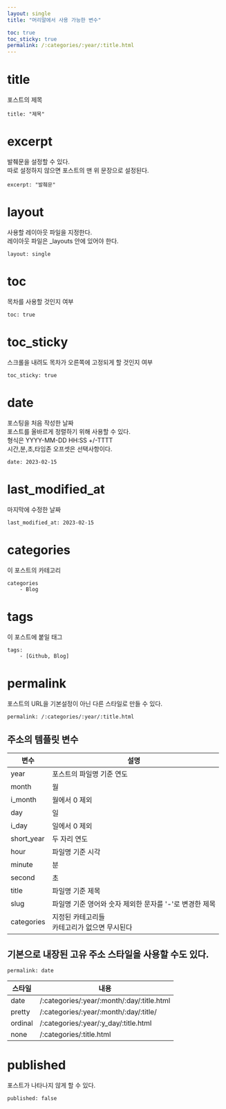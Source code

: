 ```yaml
---
layout: single
title: "머리말에서 사용 가능한 변수"

toc: true
toc_sticky: true
permalink: /:categories/:year/:title.html
---
```


# title
포스트의 제목
```
title: "제목"
```

# excerpt
발췌문을 설정할 수 있다.\
따로 설정하지 않으면 포스트의 맨 위 문장으로 설정된다.
```
excerpt: "발췌문"
```

# layout

사용할 레이아웃 파일을 지정한다.\
레이아웃 파일은 _layouts 안에 있어야 한다.
```
layout: single
```

# toc

목차를 사용할 것인지 여부
```
toc: true
```

# toc_sticky

스크롤을 내려도 목차가 오른쪽에 고정되게 할 것인지 여부
```
toc_sticky: true
```

# date

포스팅을 처음 작성한 날짜\
포스트를 올바르게 정렬하기 위해 사용할 수 있다.\
형식은 YYYY-MM-DD HH:SS +/-TTTT\
시간,분,초,타임존 오프셋은 선택사항이다.
```
date: 2023-02-15
```

# last_modified_at
마지막에 수정한 날짜
```
last_modified_at: 2023-02-15
```

# categories
이 포스트의 카테고리
```
categories
    - Blog
```

# tags
이 포스트에 붙일 태그
```
tags:
    - [Github, Blog]
```

# permalink
포스트의 URL을 기본설정이 아닌 다른 스타일로 만들 수 있다.
```
permalink: /:categories/:year/:title.html
```
## 주소의 템플릿 변수
변수 | 설명
-----|-----
year | 포스트의 파일명 기준 연도
month | 월
i_month | 월에서 0 제외
day | 일
i_day | 일에서 0 제외
short_year | 두 자리 연도
hour | 파일명 기준 시각
minute | 분
second | 초
title | 파일명 기준 제목
slug | 파일명 기준 영어와 숫자 제외한 문자를 '-'로 변경한 제목
categories | 지정된 카테고리들 <br> 카테고리가 없으면 무시된다

## 기본으로 내장된 고유 주소 스타일을 사용할 수도 있다.
```
permalink: date
```
스타일 | 내용
--- | ---
date | /:categories/:year/:month/:day/:title.html
pretty | /:categories/:year/:month/:day/:title/
ordinal | /:categories/:year/:y_day/:title.html
none | /:categories/:title.html

# published
포스트가 나타나지 않게 할 수 있다.
```
published: false
```